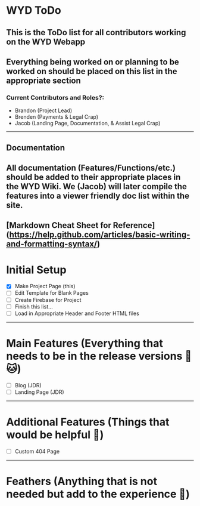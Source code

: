 # WYD ToDo
## This is the ToDo list for all contributors working on the WYD Webapp
## Everything being worked on or planning to be worked on should be placed on this list in the appropriate section
### Current Contributors and Roles?:
* Brandon (Project Lead)
* Brenden (Payments & Legal Crap)
* Jacob (Landing Page, Documentation, & Assist Legal Crap)
---
## Documentation
All documentation (Features/Functions/etc.) should be added to their appropriate places in the WYD Wiki. We (Jacob) will later compile the features into a viewer friendly doc list within the site.
---
[Markdown Cheat Sheet for Reference] (https://help.github.com/articles/basic-writing-and-formatting-syntax/)
---
# Initial Setup
- [X] Make Project Page (this)
- [ ] Edit Template for Blank Pages
- [ ] Create Firebase for Project
- [ ] Finish this list...
- [ ] Load in Appropriate Header and Footer HTML files
___
# Main Features (Everything that needs to be in the release versions :dog: :cat:)
- [ ] Blog (JDR)
- [ ] Landing Page (JDR)
---
# Additional Features (Things that would be helpful :hatching_chick:)
- [ ] Custom 404 Page
---
# Feathers (Anything that is not needed but add to the experience :rainbow:)